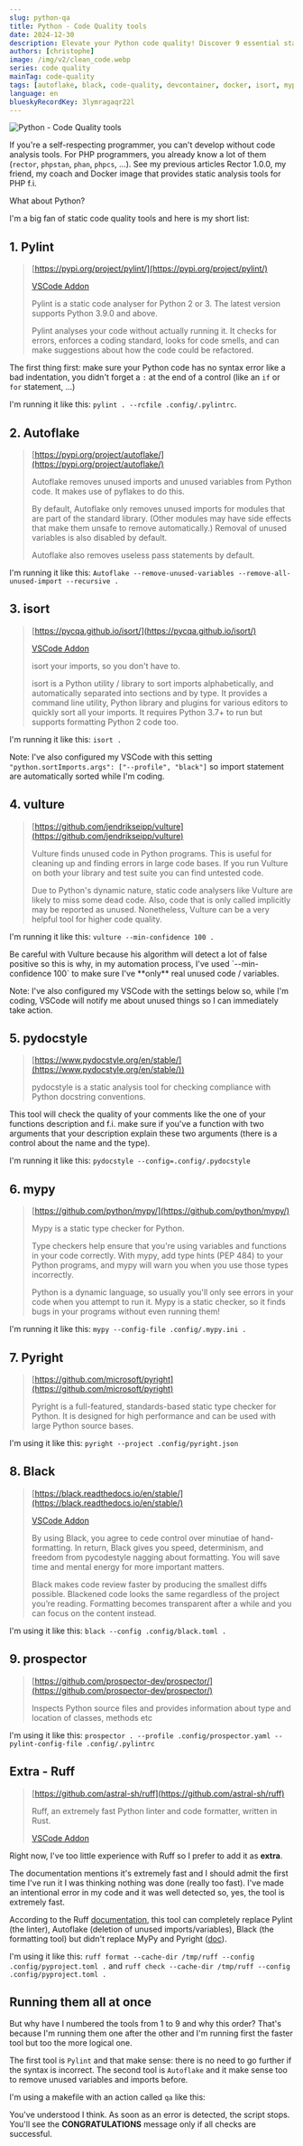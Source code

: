 ```yaml
---
slug: python-qa
title: Python - Code Quality tools
date: 2024-12-30
description: Elevate your Python code quality! Discover 9 essential static analysis tools like Pylint, Black, and mypy, plus an optimal QA workflow to ensure cleaner, bug-free code.
authors: [christophe]
image: /img/v2/clean_code.webp
series: code quality
mainTag: code-quality
tags: [autoflake, black, code-quality, devcontainer, docker, isort, mypy, prospector, pydocstyle, pylint, pyright, python, ruff, vulture]
language: en
blueskyRecordKey: 3lymragaqr22l
---
```

<!-- markdownlint-disable-file MD010 -->
<!-- cspell:ignore analyser,pylint,Autoflake,isort,mypy,pyright,pydocstyle,pylintrc,docparams -->
<!-- cspell:ignore rcfile,pyflakes,pycodestyle,mccabe,pyproject -->

![Python - Code Quality tools](/img/v2/clean_code.webp)

If you're a self-respecting programmer, you can't develop without code analysis tools.  For PHP programmers, you already know a lot of them (`rector`, `phpstan`, `phan`, `phpcs`, ...). See my previous articles <Link to="/blog/php-rector">Rector 1.0.0, my friend, my coach</Link> and <Link to="/blog/php-jakzal-phpqa">Docker image that provides static analysis tools for PHP</Link> f.i.

What about Python?

<!-- truncate -->

I'm a big fan of static code quality tools and here is my short list:

## 1. Pylint

>[https://pypi.org/project/pylint/](https://pypi.org/project/pylint/)
>
> [VSCode Addon](https://marketplace.visualstudio.com/items?itemName=ms-python.pylint)
>
> Pylint is a static code analyser for Python 2 or 3. The latest version supports Python 3.9.0 and above.
>
> Pylint analyses your code without actually running it. It checks for errors, enforces a coding standard, looks for code smells, and can make suggestions about how the code could be refactored.

The first thing first: make sure your Python code has no syntax error like a bad indentation, you didn't forget a `:` at the end of a control (like an `if` or `for` statement, ...)

I'm running it like this: `pylint . --rcfile .config/.pylintrc`.

<Snippet filename=".config/.pylintrc" source="./files/.pylintrc" />

## 2. Autoflake

> [https://pypi.org/project/autoflake/](https://pypi.org/project/autoflake/)
>
> Autoflake removes unused imports and unused variables from Python code. It makes use of pyflakes to do this.
>
> By default, Autoflake only removes unused imports for modules that are part of the standard library. (Other modules may have side effects that make them unsafe to remove automatically.) Removal of unused variables is also disabled by default.
>
> Autoflake also removes useless pass statements by default.

I'm running it like this: `Autoflake --remove-unused-variables --remove-all-unused-import --recursive .`

## 3. isort

> [https://pycqa.github.io/isort/](https://pycqa.github.io/isort/)
>
> [VSCode Addon](https://marketplace.visualstudio.com/items?itemName=ms-python.isort)
>
> isort your imports, so you don't have to.
>
> isort is a Python utility / library to sort imports alphabetically, and automatically separated into sections and by type. It provides a command line utility, Python library and plugins for various editors to quickly sort all your imports. It requires Python 3.7+ to run but supports formatting Python 2 code too.

I'm running it like this: `isort .`

Note: I've also configured my VSCode with this setting `"python.sortImports.args": ["--profile", "black"]` so import statement are automatically sorted while I'm coding.

## 4. vulture

> [https://github.com/jendrikseipp/vulture](https://github.com/jendrikseipp/vulture)
>
> Vulture finds unused code in Python programs. This is useful for cleaning up and finding errors in large code bases. If you run Vulture on both your library and test suite you can find untested code.
>
> Due to Python's dynamic nature, static code analysers like Vulture are likely to miss some dead code. Also, code that is only called implicitly may be reported as unused. Nonetheless, Vulture can be a very helpful tool for higher code quality.

I'm running it like this: `vulture --min-confidence 100 .`

<AlertBox variant="danger" title="">
Be careful with Vulture because his algorithm will detect a lot of false positive so this is why, in my automation process, I've used `--min-confidence 100` to make sure I've **only** real unused code / variables.

</AlertBox>

Note: I've also configured my VSCode with the settings below so, while I'm coding, VSCode will notify me about unused things so I can immediately take action.

<Snippet filename=".vscode/settings.json" source="./files/settings.json" />

## 5. pydocstyle

> [https://www.pydocstyle.org/en/stable/](https://www.pydocstyle.org/en/stable/))
>
> pydocstyle is a static analysis tool for checking compliance with Python docstring conventions.

This tool will check the quality of your comments like the one of your functions description and f.i. make sure if you've a function with two arguments that your description explain these two arguments (there is a control about the name and the type).

I'm running it like this: `pydocstyle --config=.config/.pydocstyle`

<Snippet filename=".config/.pydocstyle" source="./files/.pydocstyle" />

## 6. mypy

> [https://github.com/python/mypy/](https://github.com/python/mypy/)
>
> Mypy is a static type checker for Python.
>
> Type checkers help ensure that you're using variables and functions in your code correctly. With mypy, add type hints (PEP 484) to your Python programs, and mypy will warn you when you use those types incorrectly.
>
> Python is a dynamic language, so usually you'll only see errors in your code when you attempt to run it. Mypy is a static checker, so it finds bugs in your programs without even running them!

I'm running it like this: `mypy --config-file .config/.mypy.ini .`

<Snippet filename=".config/.mypy.ini" source="./files/.mypy.ini" />

## 7. Pyright

> [https://github.com/microsoft/pyright](https://github.com/microsoft/pyright)
>
> Pyright is a full-featured, standards-based static type checker for Python. It is designed for high performance and can be used with large Python source bases.

I'm using it like this: `pyright --project .config/pyright.json`

<Snippet filename=".config/pyright.json" source="./files/pyright.json" />

## 8. Black

> [https://black.readthedocs.io/en/stable/](https://black.readthedocs.io/en/stable/)
>
> [VSCode Addon](https://marketplace.visualstudio.com/items?itemName=ms-python.black-formatter)
>
> By using Black, you agree to cede control over minutiae of hand-formatting. In return, Black gives you speed, determinism, and freedom from pycodestyle nagging about formatting. You will save time and mental energy for more important matters.
>
> Black makes code review faster by producing the smallest diffs possible. Blackened code looks the same regardless of the project you’re reading. Formatting becomes transparent after a while and you can focus on the content instead.

I'm using it like this: `black --config .config/black.toml .`

<Snippet filename=".config/black.toml" source="./files/black.toml" />

## 9. prospector

> [https://github.com/prospector-dev/prospector/](https://github.com/prospector-dev/prospector/)
>
> Inspects Python source files and provides information about type and location of classes, methods etc

I'm using it like this: `prospector . --profile .config/prospector.yaml --pylint-config-file .config/.pylintrc`

<Snippet filename=".config/prospector.yaml" source="./files/prospector.yaml" />

## Extra - Ruff

> [https://github.com/astral-sh/ruff](https://github.com/astral-sh/ruff)
>
> Ruff, an extremely fast Python linter and code formatter, written in Rust.
>
> [VSCode Addon](https://marketplace.visualstudio.com/items?itemName=charliermarsh.ruff)

Right now, I've too little experience with Ruff so I prefer to add it as **extra**.

The documentation mentions it's extremely fast and I should admit the first time I've run it I was thinking nothing was done (really too fast). I've made an intentional error in my code and it was well detected so, yes, the tool is extremely fast.

According to the Ruff [documentation](https://docs.astral.sh/ruff/faq/#how-does-ruffs-linter-compare-to-flake8), this tool can completely replace Pylint (the linter), Autoflake (deletion of unused imports/variables), Black (the formatting tool) but didn't replace MyPy and Pyright ([doc](https://docs.astral.sh/ruff/faq/#how-does-ruff-compare-to-mypy-or-pyright-or-pyre)).

I'm using it like this: `ruff format --cache-dir /tmp/ruff --config .config/pyproject.toml .` and `ruff check --cache-dir /tmp/ruff --config .config/pyproject.toml .`

<Snippet filename=".config/pyproject.toml" source="./files/pyproject.toml" />

## Running them all at once

But why have I numbered the tools from 1 to 9 and why this order? That's because I'm running them one after the other and I'm running first the faster tool but too the more logical one.

The first tool is `Pylint` and that make sense: there is no need to go further if the syntax is incorrect. The second tool is `Autoflake` and it make sense too to remove unused variables and imports before.

I'm using a <Link to="/blog/tags/makefile">makefile</Link> with an action called `qa` like this:

<Snippet filename="makefile" source="./files/makefile" />

You've understood I think. As soon as an error is detected, the script stops. You'll see the **CONGRATULATIONS** message only if all checks are successful.